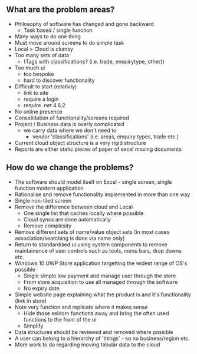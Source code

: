 ## What are the problem areas?

- Philosophy of software has changed and gone backward
    - Task based / single function
- Many ways to do one thing
- Must move around screens to do simple task
- Local > Cloud is clumsy
- Too many sets of data
    - (Tags with classifications? (i.e. trade, enquirytype, other))
- Too much ui
    - too bespoke
    - hard to discover functionality
- Difficult to start (relativly)
    - link to site
    - require a login
    - require .net 4.6.2
- No online presence
- Consolidation of functionality/screens required
- Project / Business data is overly complicated
    - we carry data where we don't need to
        - vendor 'classifications' (i.e. areas, enquiry types, trade etc.)
- Current cloud object structure is a very rigid structure
- Reports are either static pieces of paper of excel moving documents 
        
## How do we change the problems?

- The software should model itself on Excel - single screen, single function modern application
- Rationalise and remove functionality implemented in more than one way
- Single non-tiled screen
- Remove the difference between cloud and Local
    - One single list that caches locally where possible
    - Cloud syncs are done automatically
    - Remove complexity
- Remove different sets of name/value object sets (in most cases association/searching is done via name only)
- Return to standardised ui using system components to remove maintainence of user controls such as tools, menu bars, drop downs etc.
- Windows 10 UWP Store application targetting the widest range of OS's possible
    - Single simple low payment and manage user through the store
    - From store acquisition to use all managed through the software
    - No expiry date
- Simple website page explaining what the product is and it's functionality (link in store)
- Note very function and replicate where it makes sense
    - Hide those seldom functions away and bring the often used functions to the front of the ui
    - Simplify
- Data structures should be reviewed and removed where possible
- A user can belong to a hierarchy of 'things' - so no business/region etc.
- More work to do regarding moving tabular data to the cloud
